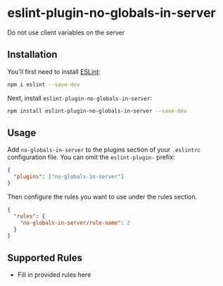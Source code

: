# eslint-plugin-no-globals-in-server

Do not use client variables on the server

## Installation

You'll first need to install [ESLint](https://eslint.org/):

```sh
npm i eslint --save-dev
```

Next, install `eslint-plugin-no-globals-in-server`:

```sh
npm install eslint-plugin-no-globals-in-server --save-dev
```

## Usage

Add `no-globals-in-server` to the plugins section of your `.eslintrc` configuration file. You can omit the `eslint-plugin-` prefix:

```json
{
  "plugins": ["no-globals-in-server"]
}
```

Then configure the rules you want to use under the rules section.

```json
{
  "rules": {
    "no-globals-in-server/rule-name": 2
  }
}
```

## Supported Rules

- Fill in provided rules here
